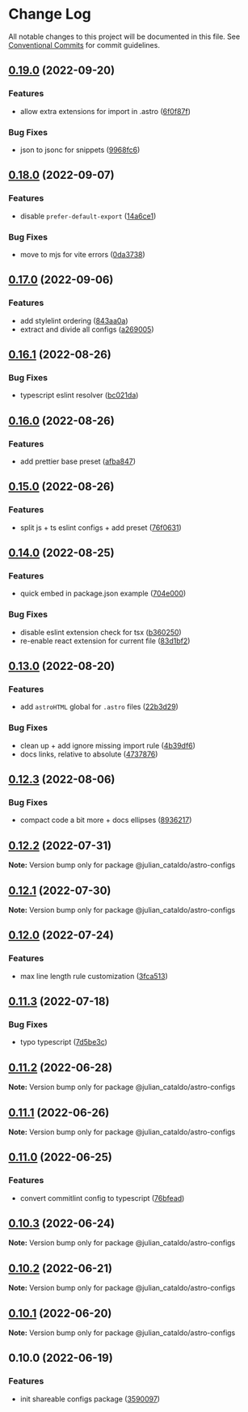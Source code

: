 # Change Log

All notable changes to this project will be documented in this file.
See [Conventional Commits](https://conventionalcommits.org) for commit guidelines.

## [0.19.0](https://github.com/JulianCataldo/web-garden/compare/@julian_cataldo/astro-configs@0.18.0...@julian_cataldo/astro-configs@0.19.0) (2022-09-20)


### Features

* allow extra extensions for import in .astro ([6f0f87f](https://github.com/JulianCataldo/web-garden/commit/6f0f87fdf8d2f0d558097736a381cbf08208d484))


### Bug Fixes

* json to jsonc for snippets ([9968fc6](https://github.com/JulianCataldo/web-garden/commit/9968fc6824eb58b71989bbb4ef24b6560ba5e362))



## [0.18.0](https://github.com/JulianCataldo/web-garden/compare/@julian_cataldo/astro-configs@0.17.0...@julian_cataldo/astro-configs@0.18.0) (2022-09-07)


### Features

* disable `prefer-default-export` ([14a6ce1](https://github.com/JulianCataldo/web-garden/commit/14a6ce187372e59685dd0b999ffa1d2fad4dc8c9))


### Bug Fixes

* move to mjs for vite errors ([0da3738](https://github.com/JulianCataldo/web-garden/commit/0da37385662676fb35e049cb88903a20f36c5e8c))



## [0.17.0](https://github.com/JulianCataldo/web-garden/compare/@julian_cataldo/astro-configs@0.16.1...@julian_cataldo/astro-configs@0.17.0) (2022-09-06)


### Features

* add stylelint ordering ([843aa0a](https://github.com/JulianCataldo/web-garden/commit/843aa0a4c4763ecf429a7065fac16073dde51092))
* extract and divide all configs ([a269005](https://github.com/JulianCataldo/web-garden/commit/a269005d0a9f78d2744fa74e58432092a9e5495f))



## [0.16.1](https://github.com/JulianCataldo/web-garden/compare/@julian_cataldo/astro-configs@0.16.0...@julian_cataldo/astro-configs@0.16.1) (2022-08-26)


### Bug Fixes

* typescript eslint resolver ([bc021da](https://github.com/JulianCataldo/web-garden/commit/bc021da89dd366e07044a903efb3c6f1887a6fd8))



## [0.16.0](https://github.com/JulianCataldo/web-garden/compare/@julian_cataldo/astro-configs@0.15.0...@julian_cataldo/astro-configs@0.16.0) (2022-08-26)


### Features

* add prettier base preset ([afba847](https://github.com/JulianCataldo/web-garden/commit/afba8472c4b2b491fc0db6e3da65fa558297851d))



## [0.15.0](https://github.com/JulianCataldo/web-garden/compare/@julian_cataldo/astro-configs@0.14.0...@julian_cataldo/astro-configs@0.15.0) (2022-08-26)


### Features

* split js + ts eslint configs + add preset ([76f0631](https://github.com/JulianCataldo/web-garden/commit/76f0631d551773ed14f139fac1209587bc83e19e))



## [0.14.0](https://github.com/JulianCataldo/web-garden/compare/@julian_cataldo/astro-configs@0.13.0...@julian_cataldo/astro-configs@0.14.0) (2022-08-25)


### Features

* quick embed in package.json example ([704e000](https://github.com/JulianCataldo/web-garden/commit/704e000837be92e23bb0f11ca70490577a4bf266))


### Bug Fixes

* disable eslint extension check for tsx ([b360250](https://github.com/JulianCataldo/web-garden/commit/b360250ae2ffaf8207b12a0d6f2ccd1e673828f4))
* re-enable react extension for current file ([83d1bf2](https://github.com/JulianCataldo/web-garden/commit/83d1bf29497c85d202239d7b9cbb315706c87fa2))



## [0.13.0](https://github.com/JulianCataldo/web-garden/compare/@julian_cataldo/astro-configs@0.12.3...@julian_cataldo/astro-configs@0.13.0) (2022-08-20)


### Features

* add `astroHTML` global for `.astro` files ([22b3d29](https://github.com/JulianCataldo/web-garden/commit/22b3d292f778fbb2b49fe1e6e8aaf64ca8786de0))


### Bug Fixes

* clean up + add ignore missing import rule ([4b39df6](https://github.com/JulianCataldo/web-garden/commit/4b39df6cbb63b0b4c8668fcebb33d7de068eaa27))
* docs links, relative to absolute ([4737876](https://github.com/JulianCataldo/web-garden/commit/473787617df5692cea016d2efd985cd234a96c95))



## [0.12.3](https://github.com/JulianCataldo/web-garden/compare/@julian_cataldo/astro-configs@0.12.2...@julian_cataldo/astro-configs@0.12.3) (2022-08-06)


### Bug Fixes

* compact code a bit more + docs ellipses ([8936217](https://github.com/JulianCataldo/web-garden/commit/8936217aed17c3bacb900c47eb25de930986e8e2))



## [0.12.2](https://github.com/JulianCataldo/web-garden/compare/@julian_cataldo/astro-configs@0.12.1...@julian_cataldo/astro-configs@0.12.2) (2022-07-31)

**Note:** Version bump only for package @julian_cataldo/astro-configs





## [0.12.1](https://github.com/JulianCataldo/web-garden/compare/@julian_cataldo/astro-configs@0.12.0...@julian_cataldo/astro-configs@0.12.1) (2022-07-30)

**Note:** Version bump only for package @julian_cataldo/astro-configs





## [0.12.0](https://github.com/JulianCataldo/web-garden/compare/@julian_cataldo/astro-configs@0.11.3...@julian_cataldo/astro-configs@0.12.0) (2022-07-24)


### Features

* max line length rule customization ([3fca513](https://github.com/JulianCataldo/web-garden/commit/3fca51387019e524da800da7030b1b55c2a6784a))



## [0.11.3](https://github.com/JulianCataldo/web-garden/compare/@julian_cataldo/astro-configs@0.11.2...@julian_cataldo/astro-configs@0.11.3) (2022-07-18)

### Bug Fixes

- typo typescript ([7d5be3c](https://github.com/JulianCataldo/web-garden/commit/7d5be3c5c2b977f1a3682ad8c8f1f26f83770564))

## [0.11.2](https://github.com/JulianCataldo/web-garden/compare/@julian_cataldo/astro-configs@0.11.1...@julian_cataldo/astro-configs@0.11.2) (2022-06-28)

**Note:** Version bump only for package @julian_cataldo/astro-configs

## [0.11.1](https://github.com/JulianCataldo/web-garden/compare/@julian_cataldo/astro-configs@0.11.0...@julian_cataldo/astro-configs@0.11.1) (2022-06-26)

**Note:** Version bump only for package @julian_cataldo/astro-configs

## [0.11.0](https://github.com/JulianCataldo/web-garden/compare/@julian_cataldo/astro-configs@0.10.3...@julian_cataldo/astro-configs@0.11.0) (2022-06-25)

### Features

- convert commitlint config to typescript ([76bfead](https://github.com/JulianCataldo/web-garden/commit/76bfead3deaeb26106e1a61cc4fc807303859c1a))

## [0.10.3](https://github.com/JulianCataldo/web-garden/compare/@julian_cataldo/astro-configs@0.10.2...@julian_cataldo/astro-configs@0.10.3) (2022-06-24)

**Note:** Version bump only for package @julian_cataldo/astro-configs

## [0.10.2](https://github.com/JulianCataldo/web-garden/compare/@julian_cataldo/astro-configs@0.10.1...@julian_cataldo/astro-configs@0.10.2) (2022-06-21)

**Note:** Version bump only for package @julian_cataldo/astro-configs

## [0.10.1](https://github.com/JulianCataldo/web-garden/compare/@julian_cataldo/astro-configs@0.10.0...@julian_cataldo/astro-configs@0.10.1) (2022-06-20)

**Note:** Version bump only for package @julian_cataldo/astro-configs

## 0.10.0 (2022-06-19)

### Features

- init shareable configs package ([3590097](https://github.com/JulianCataldo/web-garden/commit/3590097d7bc41b52f0122adf4baecea22da40ee3))
